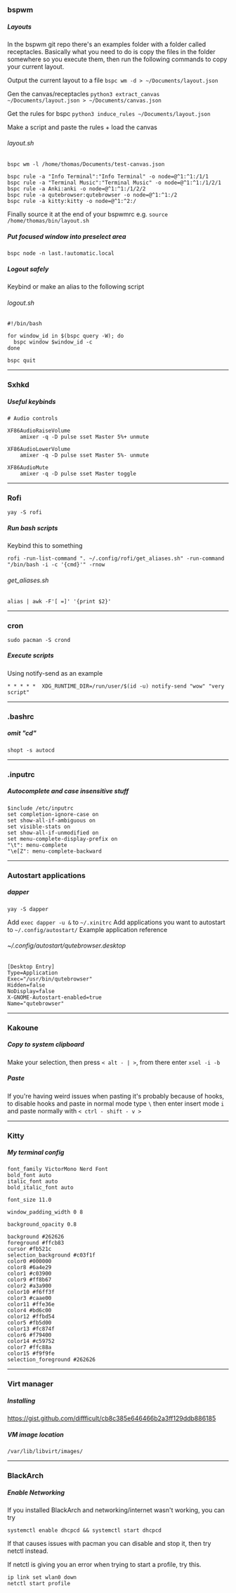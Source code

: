 ### bspwm

##### Layouts

In the bspwm git repo there's an examples folder with a folder called receptacles. Basically what you need to do is
copy the files in the folder somewhere so you execute them, then run the following commands to copy your current layout.

Output the current layout to a file `bspc wm -d > ~/Documents/layout.json`

Gen the canvas/receptacles `python3 extract_canvas ~/Documents/layout.json > ~/Documents/canvas.json`

Get the rules for bspc `python3 induce_rules ~/Documents/layout.json`

Make a script and paste the rules + load the canvas

###### layout.sh
```
bspc wm -l /home/thomas/Documents/test-canvas.json

bspc rule -a "Info Terminal":"Info Terminal" -o node=@^1:^1:/1/1
bspc rule -a "Terminal Music":"Terminal Music" -o node=@^1:^1:/1/2/1
bspc rule -a Anki:anki -o node=@^1:^1:/1/2/2
bspc rule -a qutebrowser:qutebrowser -o node=@^1:^1:/2
bspc rule -a kitty:kitty -o node=@^1:^2:/
```

Finally source it at the end of your bspwmrc e.g. `source /home/thomas/bin/layout.sh`


##### Put focused window into preselect area

`bspc node -n last.!automatic.local`

##### Logout safely

Keybind or make an alias to the following script

###### logout.sh

```
#!/bin/bash

for window_id in $(bspc query -W); do
  bspc window $window_id -c
done

bspc quit

```

---

### Sxhkd

##### Useful keybinds

```
# Audio controls

XF86AudioRaiseVolume
	amixer -q -D pulse sset Master 5%+ unmute

XF86AudioLowerVolume
	amixer -q -D pulse sset Master 5%- unmute

XF86AudioMute
	amixer -q -D pulse sset Master toggle

```

---

### Rofi

`yay -S rofi`

##### Run bash scripts

Keybind this to something

`rofi -run-list-command ". ~/.config/rofi/get_aliases.sh" -run-command "/bin/bash -i -c '{cmd}'" -rnow`

###### get_aliases.sh

```
alias | awk -F'[ =]' '{print $2}'

```

---

### cron

`sudo pacman -S crond`

##### Execute scripts

Using notify-send as an example

`* * * * *  XDG_RUNTIME_DIR=/run/user/$(id -u) notify-send "wow" "very script"`

---

### .bashrc
##### omit "cd"

`shopt -s autocd`

---

### .inputrc
##### Autocomplete and case insensitive stuff

```
$include /etc/inputrc
set completion-ignore-case on
set show-all-if-ambiguous on
set visible-stats on
set show-all-if-unmodified on
set menu-complete-display-prefix on
"\t": menu-complete
"\e[Z": menu-complete-backward
```

---

### Autostart applications
##### dapper

`yay -S dapper`

Add `exec dapper -u &` to `~/.xinitrc`
Add applications you want to autostart to `~/.config/autostart/`
Example application reference

###### ~/.config/autostart/qutebrowser.desktop
```
[Desktop Entry]
Type=Application
Exec="/usr/bin/qutebrowser"
Hidden=false
NoDisplay=false
X-GNOME-Autostart-enabled=true
Name="qutebrowser"
```

---

### Kakoune
##### Copy to system clipboard

Make your selection, then press `< alt - | >`, from there enter `xsel -i -b`

##### Paste

If you're having weird issues when pasting it's probably because of hooks, to disable hooks and paste
in normal mode type `\` then enter insert mode `i` and paste normally with `< ctrl - shift - v >`

---

### Kitty
##### My terminal config

```
font_family VictorMono Nerd Font
bold_font auto
italic_font auto
bold_italic_font auto

font_size 11.0

window_padding_width 0 8

background_opacity 0.8

background #262626
foreground #ffcb83
cursor #fb521c
selection_background #c03f1f
color0 #000000
color8 #6a4e29
color1 #c03900
color9 #ff8b67
color2 #a3a900
color10 #f6ff3f
color3 #caae00
color11 #ffe36e
color4 #bd6c00
color12 #ffbd54
color5 #fb5d00
color13 #fc874f
color6 #f79400
color14 #c59752
color7 #ffc88a
color15 #f9f9fe
selection_foreground #262626
```

---

### Virt manager
##### Installing

https://gist.github.com/diffficult/cb8c385e646466b2a3ff129ddb886185

##### VM image location

```
/var/lib/libvirt/images/
```

--- 
### BlackArch
##### Enable Networking

If you installed BlackArch and networking/internet wasn't working, you can try

```
systemctl enable dhcpcd && systemctl start dhcpcd
```

If that causes issues with pacman you can disable and stop it, then try netctl instead.

If netctl is giving you an error when trying to start a profile, try this.

```
ip link set wlan0 down
netctl start profile
```
